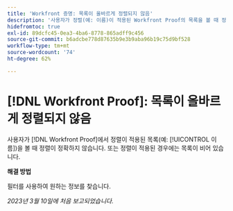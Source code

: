 ```yaml
---
title: 'Workfront 증명: 목록이 올바르게 정렬되지 않음'
description: '사용자가 정렬(예: 이름)이 적용된 Workfront Proof의 목록을 볼 때 정렬이 정확하지 않습니다.'
hidefromtoc: true
exl-id: 89dcfc45-0ea3-4ba6-8778-865adff9c456
source-git-commit: b6adcbe778d87635b9e3b9aba96b19c75d9bf528
workflow-type: tm+mt
source-wordcount: '74'
ht-degree: 62%

---
```


# [!DNL Workfront Proof]: 목록이 올바르게 정렬되지 않음

<!--Won't fix, valid issue-->

사용자가 [!DNL Workfront Proof]에서 정렬이 적용된 목록(예: [!UICONTROL 이름])을 볼 때 정렬이 정확하지 않습니다. 또는 정렬이 적용된 경우에는 목록이 비어 있습니다.

**해결 방법**

필터를 사용하여 원하는 정보를 찾습니다.

_2023년 3월 10일에 처음 보고되었습니다._
